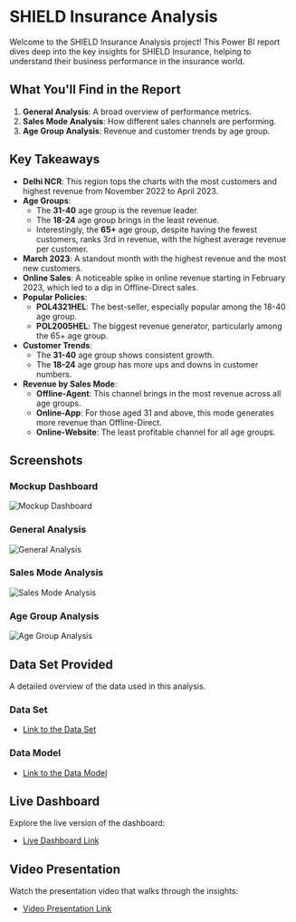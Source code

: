 # SHIELD Insurance Analysis

Welcome to the SHIELD Insurance Analysis project! This Power BI report dives deep into the key insights for SHIELD Insurance, helping to understand their business performance in the insurance world.

## What You'll Find in the Report

1. **General Analysis**: A broad overview of performance metrics.
2. **Sales Mode Analysis**: How different sales channels are performing.
3. **Age Group Analysis**: Revenue and customer trends by age group.

## Key Takeaways

- **Delhi NCR**: This region tops the charts with the most customers and highest revenue from November 2022 to April 2023.
- **Age Groups**: 
  - The **31-40** age group is the revenue leader.
  - The **18-24** age group brings in the least revenue.
  - Interestingly, the **65+** age group, despite having the fewest customers, ranks 3rd in revenue, with the highest average revenue per customer.
- **March 2023**: A standout month with the highest revenue and the most new customers.
- **Online Sales**: A noticeable spike in online revenue starting in February 2023, which led to a dip in Offline-Direct sales.
- **Popular Policies**:
  - **POL4321HEL**: The best-seller, especially popular among the 18-40 age group.
  - **POL2005HEL**: The biggest revenue generator, particularly among the 65+ age group.
- **Customer Trends**:
  - The **31-40** age group shows consistent growth.
  - The **18-24** age group has more ups and downs in customer numbers.
- **Revenue by Sales Mode**:
  - **Offline-Agent**: This channel brings in the most revenue across all age groups.
  - **Online-App**: For those aged 31 and above, this mode generates more revenue than Offline-Direct.
  - **Online-Website**: The least profitable channel for all age groups.

## Screenshots

### Mockup Dashboard
![Mockup Dashboard](link_to_mockup_dashboard_image)

### General Analysis
![General Analysis](link_to_general_analysis_image)

### Sales Mode Analysis
![Sales Mode Analysis](link_to_sales_mode_analysis_image)

### Age Group Analysis
![Age Group Analysis](link_to_age_group_analysis_image)

## Data Set Provided
A detailed overview of the data used in this analysis.

### Data Set
- [Link to the Data Set](link_to_data_set)

### Data Model
- [Link to the Data Model](link_to_data_model)

## Live Dashboard
Explore the live version of the dashboard:
- [Live Dashboard Link](link_to_live_dashboard)

## Video Presentation
Watch the presentation video that walks through the insights:
- [Video Presentation Link](link_to_video_presentation)